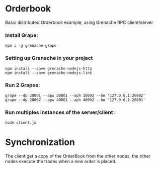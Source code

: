# Orderbook

Basic distributed Orderbook example, using Grenache RPC client/server

### Install Grape:
```
npm i -g grenache-grape
```
### Setting up Grenache in your project
```
npm install --save grenache-nodejs-http
npm install --save grenache-nodejs-link
```
### Run 2  Grapes:
```
grape --dp 20001 --apw 30001 --aph 30002 --bn '127.0.0.1:20002'
grape --dp 20002 --apw 40001 --aph 40002 --bn '127.0.0.1:20001'
```

### Run multiples instances of the server/client :
```
node client.js
```

# Synchronization

The client get a copy of the OrderBook from the other nodes, the other nodes execute the trades when a new order is placed. 
